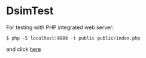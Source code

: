 # DsimTest

For testing with PHP integrated web server:

`$ php -S localhost:8888 -t public public/index.php`

and click [here](http://localhost:8888/uno/dos/tres/probando.php?uno=1&2=dos)

